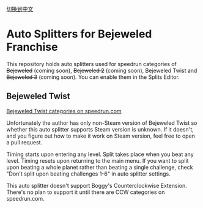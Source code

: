 [切换到中文](./readme-zh.md)

# Auto Splitters for Bejeweled Franchise

This repository holds auto splitters used for speedrun categories of ~~Bejeweled~~ (coming soon), ~~Bejeweled 2~~ (coming soon), Bejeweled Twist and ~~Bejeweled 3~~ (coming soon). You can enable them in the Splits Editor.

## Bejeweled Twist

[Bejeweled Twist categories on speedrun.com](https://www.speedrun.com/bejeweledtwist)

Unfortunately the author has only non-Steam version of Bejeweled Twist so whether this auto splitter supports Steam version is unknown. If it doesn't, and you figure out how to make it work on Steam version, feel free to open a pull request.

Timing starts upon entering any level. Split takes place when you beat any level. Timing resets upon returning to the main menu. If you want to split upon beating a whole planet rather than beating a single challenge, check "Don't split upon beating challenges 1-6" in auto splitter settings.

This auto splitter doesn't support Boggy's Counterclockwise Extension. There's no plan to support it until there are CCW categories on speedrun.com.
